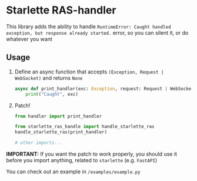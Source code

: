 # Starlette RAS-handler
This library adds the ability to handle `RuntimeError: Caught handled exception, but response already started.` error, so you can silent it, or do whatever you want

## Usage
1. Define an async function that accepts `(Exception, Request | WebSocket)` and returns `None`
    ```python
    async def print_handler(exc: Exception, request: Request | WebSocket) -> None:
        print("Caught", exc)
    ```

2. Patch!
    ```python
    from handler import print_handler
    
    from starlette_ras_handle import handle_starlette_ras
    handle_starlette_ras(print_handler)
    
    # other imports...
    ```
   
**IMPORTANT:** If you want the patch to work properly, you should use it before you import anything, related to `starlette` (e.g. `FastAPI`)

You can check out an example in `/examples/example.py`
